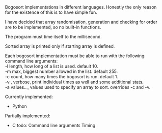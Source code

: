 Bogosort implementations in different languages. Honestly the only reason for the existence of this is to have simple fun.  

I have decided that array randomisation, generation and checking for order are to be implemented, so no built-in functions.  

The program must time itself to the millisecond.  

Sorted array is printed only if starting array is defined.  

Each bogosort implementation must be able to run with the following command line arguments:  
	-l length, how long of a list is used. default 10.  
	-m max, biggest number allowed in the list. default 255.  
	-c count, how many times the bogosort is run. default 1.  
	-v , verbose, print individual times as well and some additional stats.  
	-a values..., values used to specify an array to sort. overrides -c and -v.  

Currently implemented:  
- Python

Partially implemented:
- C
	todo:
	Command line arguments
	Timing